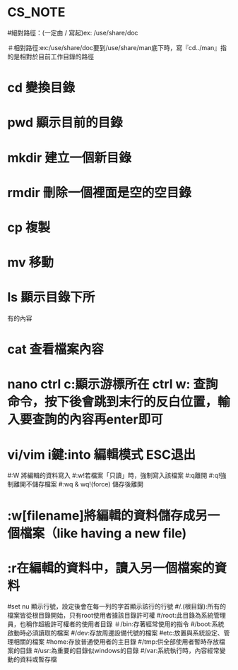 # CS_NOTE
#絕對路徑：(一定由 / 寫起)ex: /use/share/doc

＃相對路徑:ex:/use/share/doc要到/use/share/man底下時，寫『cd../man』指的是相對於目前工作目錄的路徑
# cd 變換目錄
# pwd 顯示目前的目錄
# mkdir 建立一個新目錄
# rmdir 刪除一個裡面是空的空目錄
# cp 複製
# mv 移動
# ls 顯示目錄下所
有的內容
# cat 查看檔案內容 
# nano  ctrl c:顯示游標所在  ctrl w: 查詢命令，按下後會跳到末行的反白位置，輸入要查詢的內容再enter即可
# vi/vim  i鍵:into 編輯模式  ESC退出
#:W 將編輯的資料寫入
#:w!若檔案「只讀」時，強制寫入該檔案
#:q離開
#:q!強制離開不儲存檔案
#:wq & wq!(force) 儲存後離開
# :w[filename]將編輯的資料儲存成另一個檔案（like having a new file) 
# :r在編輯的資料中，讀入另一個檔案的資料
#set nu 顯示行號，設定後會在每一列的字首顯示該行的行號
#/.(根目錄):所有的檔案皆從根目錄開始，只有root使用者據該目錄許可權
#/root:此目錄為系統管理員，也稱作超級許可權者的使用者目錄
＃/bin:存著經常使用的指令
#/boot:系統啟動時必須讀取的檔案
#/dev:存放周邊設備代號的檔案
#etc:放置與系統設定、管理相關的檔案
#home:存放普通使用者的主目錄
#/tmp:供全部使用者暫時存放檔案的目錄
#/usr:為重要的目錄似windows的目錄
#/var:系統執行時，內容經常變動的資料或暫存檔

